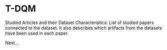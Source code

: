 # T-DQM



Studied Articles and their Dataset Characteristics:
List of studied papers connected to the dataset. It also describes which artifacts from the datasets have been used in each paper.


Next...